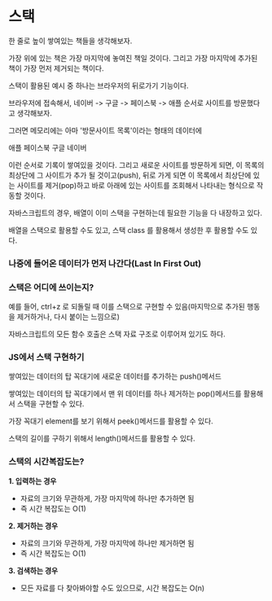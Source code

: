 # 스택

한 줄로 높이 쌓여있는 책들을 생각해보자.

가장 위에 있는 책은 가장 마지막에 놓여진 책일 것이다. 그리고 가장 마지막에 추가된 책이 가장 먼저 제거되는 책이다.

스택이 활용된 예시 중 하나는 브라우저의 뒤로가기 기능이다.

브라우저에 접속해서, 네이버 -> 구글 -> 페이스북 -> 애플 순서로 사이트를 방문했다고 생각해보자.

그러면 메모리에는 아마 '방문사이트 목록'이라는 형태의 데이터에

애플
페이스북
구글
네이버

이런 순서로 기록이 쌓여있을 것이다. 그리고 새로운 사이트를 방문하게 되면, 이 목록의 최상단에 그 사이트가 추가 될 것이고(push), 뒤로 가게 되면 이 목록에서 최상단에 있는 사이트를 제거(pop)하고 바로 아래에 있는 사이트를 조회해서 나타내는 형식으로 작동할 것이다.

자바스크립트의 경우, 배열이 이미 스택을 구현하는데 필요한 기능을 다 내장하고 있다.

배열을 스택으로 활용할 수도 있고, 스택 class 를 활용해서 생성한 후 활용할 수도 있다.

### 나중에 들어온 데이터가 먼저 나간다(Last In First Out)

### 스택은 어디에 쓰이는지?

예를 들어, ctrl+z 로 되돌릴 때 이를 스택으로 구현할 수 있음(마지막으로 추가된 행동을 제거하거나, 다시 붙이는 느낌으로)

자바스크립트의 모든 함수 호출은 스택 자료 구조로 이루어져 있기도 하다.

### JS에서 스택 구현하기

쌓여있는 데이터의 탑 꼭대기에 새로운 데이터를 추가하는 push()메서드

쌓여있는 데이터의 탑 꼭대기에서 맨 위 데이터를 하나 제거하는 pop()메서드를 활용해서 스택을 구현할 수 있다.

가장 꼭대기 element를 보기 위해서 peek()메서드를 활용할 수 있다.

스택의 길이를 구하기 위해서 length()메서드를 활용할 수 있다.

### 스택의 시간복잡도는?

**1. 입력하는 경우**

- 자료의 크기와 무관하게, 가장 마지막에 하나만 추가하면 됨
- 즉 시간 복잡도는 O(1)

**2. 제거하는 경우**

- 자료의 크기와 무관하게, 가장 마지막에 하나만 제거하면 됨
- 즉 시간 복잡도는 O(1)

**3. 검색하는 경우**

- 모든 자료를 다 찾아봐야할 수도 있으므로, 시간 복잡도는 O(n)
